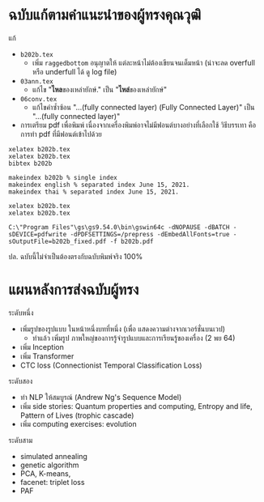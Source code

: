 # ฉบับแก้ตามคำแนะนำของผู้ทรงคุณวุฒิ

แก้
  * ```b202b.tex```
    * เพิ่ม ```raggedbottom``` อนุญาตให้ แต่ละหน้าไม่ต้องเขียนจนเต็มหน้า (น่าจะลด overfull หรือ underfull ได้ ดู log file) 
  * ```03ann.tex```
    * แก้ไข "**ไหล**ของเหล่ายักษ์." เป็น "**ไหล่**ของเหล่ายักษ์"
  * ```06conv.tex```
    * แก้ไขคำซ้ำซ้อน "...(fully connected layer) (Fully Connected Layer)" เป็น "...(fully connected layer)"
  * การเตรียม pdf เพื่อพิมพ์ เนื่องจากเครื่องพิมพ์อาจไม่มีฟอนต์บางอย่างที่เลือกใช้ วิธีบรรเทา คือ การทำ pdf ที่มีฟอนต์เข้าไปด้วย

```
xelatex b202b.tex
xelatex b202b.tex
bibtex b202b

makeindex b202b % single index
makeindex english % separated index June 15, 2021.
makeindex thai % separated index June 15, 2021.

xelatex b202b.tex
xelatex b202b.tex

C:\"Program Files"\gs\gs9.54.0\bin\gswin64c -dNOPAUSE -dBATCH -sDEVICE=pdfwrite -dPDFSETTINGS=/prepress -dEmbedAllFonts=true -sOutputFile=b202b_fixed.pdf -f b202b.pdf
```

ปล. ฉบับนี้ไม่จำเป็นต้องตรงกับฉบับพิมพ์จริง 100%


# แผนหลังการส่งฉบับผู้ทรง

ระดับหนึ่ง
  * เพิ่มรูปของรูปแบบ ในหน้าหนึ่งบทที่หนึ่ง (เพื่อ แสดงความต่างจากเวอร์ชั่นบนเวป)
    * ทำแล้ว เพิ่มรูป ภาพใหญ่ของการรู้จำรูปแบบและการเรียนรู้ของเครื่อง (2 พย 64) 
  * เพิ่ม Inception
  * เพิ่ม Transformer
  * CTC loss (Connectionist Temporal Classification Loss)

ระดับสอง
  * ทำ NLP ให้สมบูรณ์ (Andrew Ng's Sequence Model)
  * เพิ่ม side stories: Quantum properties and computing, Entropy and life, Pattern of Lives (trophic cascade)
  * เพิ่ม computing exercises: evolution

ระดับสาม
  * simulated annealing
  * genetic algorithm
  * PCA, K-means, 
  * facenet: triplet loss
  * PAF
